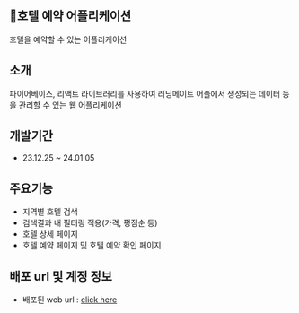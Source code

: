## 호텔 예약 어플리케이션

호텔을 예약할 수 있는 어플리케이션

## 소개

파이어베이스, 리액트 라이브러리를 사용하여 러닝메이트 어플에서 생성되는 데이터 등을 관리할 수 있는 웹 어플리케이션

## 개발기간

- 23.12.25 ~ 24.01.05


## 주요기능

- 지역별 호텔 검색
- 검색결과 내 필터링 적용(가격, 평점순 등)
- 호텔 상세 페이지
- 호텔 예약 페이지 및 호텔 예약 확인 페이지


## 배포 url 및 계정 정보

- 배포된 web url : <a href="https://vacation-lkq1.vercel.app" target="_blank">click here</a>

